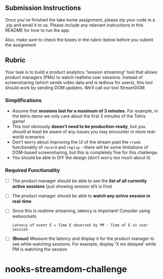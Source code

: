 ## Submission Instructions

Once you've finished the take home assignment, please zip your code in a .zip and email it to us. Please include any relevant instructions in this README for how to run the app.

Also, make sure to check the boxes in the rubric below before you submit the assignment

## Rubric

Your task is to build a product analytics “session streaming” tool that allows product managers (PMs) to watch realtime user sessions. Instead of screensharing (which sends video data and is tedious for users), this tool should work by sending DOM updates. We’ll call our tool StreamDOM

### Simplifications

- Assume that **sessions last for a maximum of 3 minutes**. For example, in the tetris demo we only care about the first 3 minutes of the Tetris game!
- This tool obviously **doesn’t need to be production-ready**, but you should at least be aware of any issues you may encounter in more real-world scenarios
- Don’t worry about improving the UI of the stream past the `rrweb` functionality of `record` and `replay` - there will be some limitations of DOM-based screensharing, but this is completely fine for this challenge.
- You should be able to DIY the design (don’t worry too much about it)

### Required Functionality

- [ ] The product manager should be able to see the **list of all currently active sessions** (just showing session id’s is fine)
- [ ] The product manager should be able to **watch any active session in real-time**
- [ ] Since this is realtime streaming, latency is important! Consider using websockets

      Latency of event E = Time E observed by PM - Time of E in user session
- [ ] **(Bonus)** Measure the latency and display it for the product manager to see while watching sessions. For example, display ‘X ms delayed’ while PM is watching the session

# nooks-streamdom-challenge
